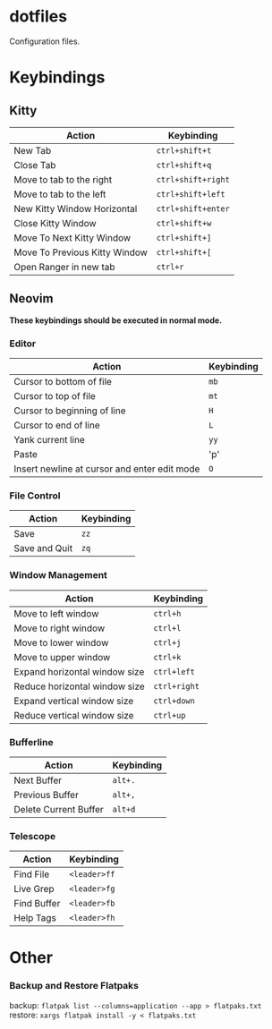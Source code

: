 # dotfiles

Configuration files.

# Keybindings

## Kitty

| Action                        | Keybinding          |
|-------------------------------|---------------------|
| New Tab                       | `ctrl+shift+t`      |
| Close Tab                     | `ctrl+shift+q`      |
| Move to tab to the right      | `ctrl+shift+right`  |
| Move to tab to the left       | `ctrl+shift+left`   |
| New Kitty Window Horizontal   | `ctrl+shift+enter`  |
| Close Kitty Window            | `ctrl+shift+w`      |
| Move To Next Kitty Window     | `ctrl+shift+]`      |
| Move To Previous Kitty Window | `ctrl+shift+[`      |
| Open Ranger in new tab        | `ctrl+r`            |

## Neovim

**These keybindings should be executed in normal mode.**

### Editor

| Action                                       | Keybinding |
|----------------------------------------------|------------|
| Cursor to bottom of file                     | `mb`       |
| Cursor to top of file                        | `mt`       |
| Cursor to beginning of line                  | `H`        |
| Cursor to end of line                        | `L`        |
| Yank current line                            | `yy`       |
| Paste                                        | 'p'        |
| Insert newline at cursor and enter edit mode | `O`        |

### File Control

| Action        | Keybinding |
|---------------|------------|
| Save          | `zz`       |
| Save and Quit | `zq`       |

### Window Management

| Action                          | Keybinding   |
|---------------------------------|--------------|
| Move to left window             | `ctrl+h`     |
| Move to right window            | `ctrl+l`     |
| Move to lower window            | `ctrl+j`     |
| Move to upper window            | `ctrl+k`     |
| Expand horizontal window size   | `ctrl+left`  |
| Reduce horizontal window size   | `ctrl+right` |
| Expand vertical window size     | `ctrl+down`  |
| Reduce vertical window size     | `ctrl+up`    |

### Bufferline

| Action                | Keybinding |
|-----------------------|------------|
| Next Buffer           | `alt+.`    |
| Previous Buffer       | `alt+,`    |
| Delete Current Buffer | `alt+d`    |

### Telescope

| Action      | Keybinding   |
|-------------|--------------|
| Find File   | `<leader>ff` |
| Live Grep   | `<leader>fg` |
| Find Buffer | `<leader>fb` |
| Help Tags   | `<leader>fh` |

# Other

### Backup and Restore Flatpaks

backup: `flatpak list --columns=application --app > flatpaks.txt`
restore: `xargs flatpak install -y < flatpaks.txt`
